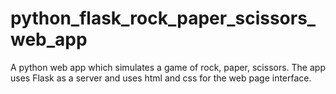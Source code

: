 # python_flask_rock_paper_scissors_web_app

A python web app which simulates a game of rock, paper, scissors. The app uses Flask as a server and uses html and css for the web page interface.
